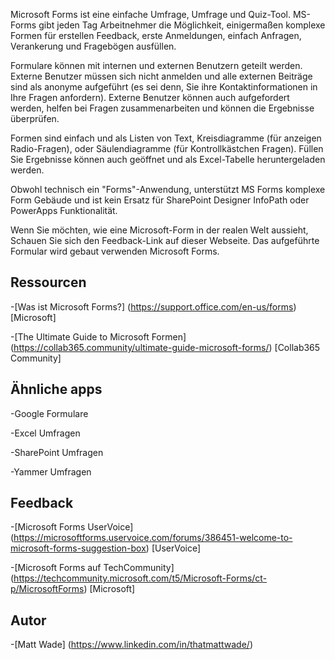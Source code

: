 
Microsoft Forms ist eine einfache Umfrage, Umfrage und Quiz-Tool. MS-Forms gibt
jeden Tag Arbeitnehmer die Möglichkeit, einigermaßen komplexe Formen für erstellen
Feedback, erste Anmeldungen, einfach Anfragen, Verankerung und
Fragebögen ausfüllen.

Formulare können mit internen und externen Benutzern geteilt werden. Externe Benutzer
müssen sich nicht anmelden und alle externen Beiträge sind als anonyme aufgeführt
(es sei denn, Sie ihre Kontaktinformationen in Ihre Fragen anfordern).
Externe Benutzer können auch aufgefordert werden, helfen bei Fragen zusammenarbeiten und
können die Ergebnisse überprüfen.

Formen sind einfach und als Listen von Text, Kreisdiagramme (für anzeigen
Radio-Fragen), oder Säulendiagramme (für Kontrollkästchen Fragen). Füllen Sie
Ergebnisse können auch geöffnet und als Excel-Tabelle heruntergeladen werden.

Obwohl technisch ein "Forms"-Anwendung, unterstützt MS Forms
komplexe Form Gebäude und ist kein Ersatz für SharePoint Designer
InfoPath oder PowerApps Funktionalität.

Wenn Sie möchten, wie eine Microsoft-Form in der realen Welt aussieht,
Schauen Sie sich den Feedback-Link auf dieser Webseite. Das aufgeführte Formular wird gebaut
verwenden Microsoft Forms.

Ressourcen
---------

-[Was ist Microsoft Forms?] (https://support.office.com/en-us/forms)
    \[Microsoft\]

-[The Ultimate Guide to Microsoft
    Formen] (https://collab365.community/ultimate-guide-microsoft-forms/)
    \[Collab365 Community\]

Ähnliche apps
------------

-Google Formulare

-Excel Umfragen

-SharePoint Umfragen

-Yammer Umfragen

Feedback
---------

-[Microsoft Forms UserVoice] (https://microsoftforms.uservoice.com/forums/386451-welcome-to-microsoft-forms-suggestion-box)
    \[UserVoice\]

-[Microsoft Forms auf TechCommunity] (https://techcommunity.microsoft.com/t5/Microsoft-Forms/ct-p/MicrosoftForms)
    \[Microsoft\]

Autor
---------

-[Matt Wade] (https://www.linkedin.com/in/thatmattwade/)

